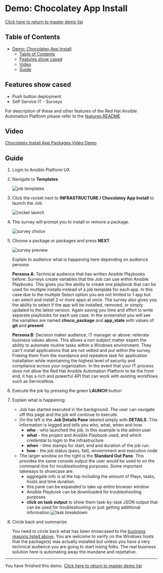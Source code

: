 # Demo: Chocolatey App Install

[Click here to return to master demo list](../../README.md#demo-repository)

## Table of Contents

- [Demo: Chocolatey App Install](#demo-chocolatey-app-install)
  - [Table of Contents](#table-of-contents)
  - [Features show cased](#features-show-cased)
  - [Video](#video)
  - [Guide](#guide)

## Features show cased

- Push button deployment
- Self Service IT - Surveys

For description of these and other features of the Red Hat Ansible Automation Platform please refer to the [features README](../features.md)

## Video

[Chocolatey Install App Packages Video Demo](https://www.youtube.com/watch?v=6OIgqaMBnfU&list=PLdu06OJoEf2bnEaWYY0DXF90KkyqjVqOF)

## Guide

1. Login to Ansible Platform UX

2. Navigate to **Templates**

     ![job templates](../images/templates.png)

3. Click the rocket next to **INFRASTRUCTURE / Chocolatey App Install** to launch the Job

     ![rocket launch](../images/rocket.png)

4. The survey will prompt you to install or remove a package.

     ![survey choice](../images/choco_app_install/choco_survey.jpeg)

5. Choose a package or packages and press **NEXT**

     ![survey preview](../images/choco_app_install/choco_survey_preview.jpeg)

     Explain to audience what is happening here depending on audience persona

    **Persona A**: Technical audience that has written Ansible Playbooks before:
    Surveys create variables that the Job can use within Ansible Playbooks. This gives you the ability to create one playbook that can be used for multiple installs instead of a job template for each app. In this case due to the multiple Select option you are not limited to 1 app but can select and install 2 or more apps at once. The survey also gives you the ability to select if the app will be installed, removed, or simply updated to the latest version. Again saving you time and effort to write seperate playbooks for each use case.  In the screenshot you will see the variables are named **choco_package** and **app_state**  with values of  **git** and **present**

    **Persona B**: Decision maker audience, IT manager or above:
    reiterate business values above.  This allows a non subject matter expert the ability to automate routine tasks within a Windows environment.  They can't install applications that are not vetted and put within the survey. Freeing them from the mundance and repeative task for application installation while maintaining the highest level of security and compliance across your organization. In the event that your IT process does not allow the Red Hat Ansible Automation Platform to be the front end, it has a rich and powerful API that can work with existing workflows such as ServiceNow.

6. Execute the job by pressing the green **LAUNCH** button

7. Explain what is happening:

     - Job has started executed in the background.  The user can navigate off this page and the job will continue to execute.
     - On the left is the **Job Details Pane** labeled simply with **DETAILS**.  This information is logged and tells you who, what, when and how.
       - **who** - who launched the job, in this example is the admin user
       - **what** - the project and Ansible Playbook used, and which credential to login to the infrastructure
       - **when** - time stamps for start, end and duration of the job run.
       - **how** - the job status (pass, fail), enviornment and execution node
     - The larger window on the right is the **Standard Out Pane**.  This provides the same console output the user would be used to on the command-line for troubleshooting purposes.  Some important takeways to showcase are:
       - aggregate info is at the top including the amount of Plays, tasks, hosts and time duration.
       - this pane can be expanded to take up entire browser window
       - Ansible Playbook can be downloaded for troubleshooting purposes
       - **click on task output** to show them task-by-task JSON output that can be used for troubleshooting or just getting additional information
       ![task breakdown](../images/choco_app_install/choco_task_output.jpeg)

8. Circle back and summarize

     You need to circle back what has been showcased to the [business reasons listed above](#what-business-problem-is-solved).  You are welcome to verify on the Windows hosts that the package(s) was actually installed but unless you have a very technical audience you are going to start losing folks.  The real business solution here is automating away the mundane and repetative.

---
You have finished this demo.  [Click here to return to master demo list](../../README.md#demo-repository)
